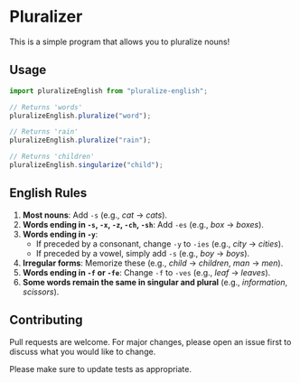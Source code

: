 # Pluralizer

This is a simple program that allows you to pluralize nouns!

## Usage

```typescript
import pluralizeEnglish from "pluralize-english";

// Returns 'words'
pluralizeEnglish.pluralize("word");

// Returns 'rain'
pluralizeEnglish.pluralize("rain");

// Returns 'children'
pluralizeEnglish.singularize("child");
```

## English Rules

1. **Most nouns**: Add `-s` (e.g., _cat_ → _cats_).
2. **Words ending in `-s`, `-x`, `-z`, `-ch`, `-sh`**: Add `-es` (e.g., _box_ → _boxes_).
3. **Words ending in `-y`**:
   - If preceded by a consonant, change `-y` to `-ies` (e.g., _city_ → _cities_).
   - If preceded by a vowel, simply add `-s` (e.g., _boy_ → _boys_).
4. **Irregular forms**: Memorize these (e.g., _child_ → _children_, _man_ → _men_).
5. **Words ending in `-f` or `-fe`**: Change `-f` to `-ves` (e.g., _leaf_ → _leaves_).
6. **Some words remain the same in singular and plural** (e.g., _information_, _scissors_).

## Contributing

Pull requests are welcome. For major changes, please open an issue first to discuss what you would like to change.

Please make sure to update tests as appropriate.
